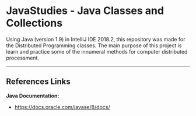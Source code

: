 # JavaStudies - Java Classes and Collections

Using Java (version 1.9) in IntelliJ IDE 2018.2, this repository was made for the Distributed Programming classes. 
The main purpose of this project is learn and practice some of the innumeral methods for computer distributed processment.

----------------------------------------

## References Links ##

__Java Documentation:__
* <https://docs.oracle.com/javase/8/docs/>
